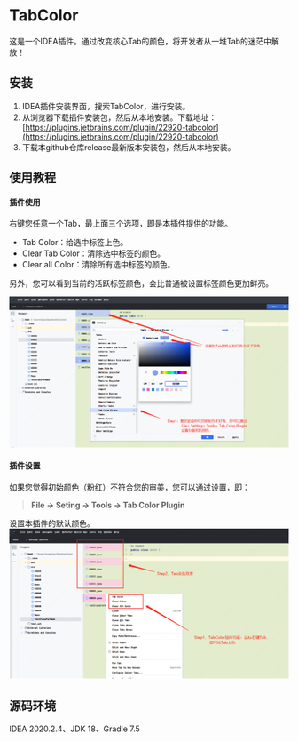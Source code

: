 # TabColor

这是一个IDEA插件。通过改变核心Tab的颜色，将开发者从一堆Tab的迷茫中解放！

## 安装
1. IDEA插件安装界面，搜索TabColor，进行安装。
2. 从浏览器下载插件安装包，然后从本地安装。下载地址：[https://plugins.jetbrains.com/plugin/22920-tabcolor](https://plugins.jetbrains.com/plugin/22920-tabcolor)
3. 下载本github仓库release最新版本安装包，然后从本地安装。

## 使用教程

#### 插件使用
右键您任意一个Tab，最上面三个选项，即是本插件提供的功能。
+ Tab Color：给选中标签上色。
+ Clear Tab Color：清除选中标签的颜色。
+ Clear all Color：清除所有选中标签的颜色。

另外，您可以看到当前的活跃标签颜色，会比普通被设置标签颜色更加鲜亮。

![插件使用教程](img/img3.png)


#### 插件设置

如果您觉得初始颜色（粉红）不符合您的审美，您可以通过设置，即：  
>**File -> Seting -> Tools -> Tab Color Plugin**

设置本插件的默认颜色。
![插件设置教程](img/img4.png)

## 源码环境
IDEA 2020.2.4、JDK 18、Gradle 7.5
